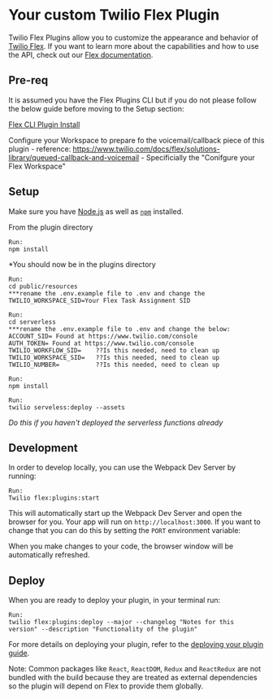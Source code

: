 # Your custom Twilio Flex Plugin

Twilio Flex Plugins allow you to customize the appearance and behavior of [Twilio Flex](https://www.twilio.com/flex). If you want to learn more about the capabilities and how to use the API, check out our [Flex documentation](https://www.twilio.com/docs/flex).

## Pre-req

It is assumed you have the Flex Plugins CLI but if you do not please follow the below guide before moving to the Setup section:

[Flex CLI Plugin Install](https://www.twilio.com/docs/flex/developer/plugins/cli/install)

Configure your Workspace to prepare fo the voicemail/callback piece of this plugin - reference: https://www.twilio.com/docs/flex/solutions-library/queued-callback-and-voicemail - Specificially the "Conifgure your Flex Workspace"

## Setup

Make sure you have [Node.js](https://nodejs.org) as well as [`npm`](https://npmjs.com) installed.

From the plugin directory
```
Run: 
npm install
```
*You should now be in the plugins directory


```
Run: 
cd public/resources
***rename the .env.example file to .env and change the TWILIO_WORKSPACE_SID=Your Flex Task Assignment SID
```

```
Run: 
cd serverless
***rename the .env.example file to .env and change the below:
ACCOUNT_SID= Found at https://www.twilio.com/console
AUTH_TOKEN= Found at https://www.twilio.com/console
TWILIO_WORKFLOW_SID=    ??Is this needed, need to clean up
TWILIO_WORKSPACE_SID=   ??Is this needed, need to clean up
TWILIO_NUMBER=          ??Is this needed, need to clean up
```

```
Run: 
npm install
```

```
Run: 
twilio serveless:deploy --assets
```
*Do this if you haven't deployed the serverless functions already*


## Development

In order to develop locally, you can use the Webpack Dev Server by running:

```
Run: 
Twilio flex:plugins:start
```

This will automatically start up the Webpack Dev Server and open the browser for you. Your app will run on `http://localhost:3000`. If you want to change that you can do this by setting the `PORT` environment variable:

When you make changes to your code, the browser window will be automatically refreshed.

## Deploy

When you are ready to deploy your plugin, in your terminal run:
```
Run: 
twilio flex:plugins:deploy --major --changelog "Notes for this version" --description "Functionality of the plugin"
```
For more details on deploying your plugin, refer to the [deploying your plugin guide](https://www.twilio.com/docs/flex/plugins#deploying-your-plugin).

Note: Common packages like `React`, `ReactDOM`, `Redux` and `ReactRedux` are not bundled with the build because they are treated as external dependencies so the plugin will depend on Flex to provide them globally.
